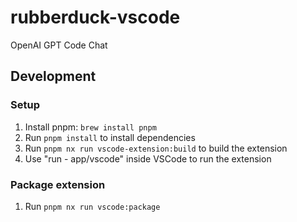 # rubberduck-vscode

OpenAI GPT Code Chat

## Development

### Setup

1. Install pnpm: `brew install pnpm`
2. Run `pnpm install` to install dependencies
3. Run `pnpm nx run vscode-extension:build` to build the extension
4. Use "run - app/vscode" inside VSCode to run the extension

### Package extension

1. Run `pnpm nx run vscode:package`

